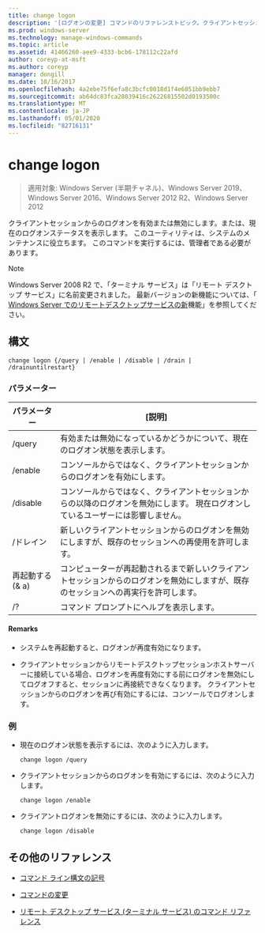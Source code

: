 ```yaml
---
title: change logon
description: '[ログオンの変更] コマンドのリファレンストピック。クライアントセッションからのログオンを有効または無効にしたり、現在のログオンステータスを表示したりします。'
ms.prod: windows-server
ms.technology: manage-windows-commands
ms.topic: article
ms.assetid: 41466260-aee9-4333-bcb6-178112c22afd
author: coreyp-at-msft
ms.author: coreyp
manager: dongill
ms.date: 10/16/2017
ms.openlocfilehash: 4a2ebe75f6efa8c3bcfc0018d1f4e6051bb9ebb7
ms.sourcegitcommit: ab64dc83fca28039416c26226815502d0193500c
ms.translationtype: MT
ms.contentlocale: ja-JP
ms.lasthandoff: 05/01/2020
ms.locfileid: "82716131"
---
```

# <a name="change-logon"></a>change logon

> 適用対象: Windows Server (半期チャネル)、Windows Server 2019、Windows Server 2016、Windows Server 2012 R2、Windows Server 2012

クライアントセッションからのログオンを有効または無効にします。または、現在のログオンステータスを表示します。 このユーティリティは、システムのメンテナンスに役立ちます。 このコマンドを実行するには、管理者である必要があります。

> [!NOTE]
> Windows Server 2008 R2 で、「ターミナル サービス」は「リモート デスクトップ サービス」に名前変更されました。 最新バージョンの新機能については、「 [Windows Server でのリモートデスクトップサービスの新](https://docs.microsoft.com/previous-versions/windows/it-pro/windows-server-2012-R2-and-2012/dn283323(v=ws.11))機能」を参照してください。

## <a name="syntax"></a>構文

```
change logon {/query | /enable | /disable | /drain | /drainuntilrestart}
```

### <a name="parameters"></a>パラメーター

| パラメーター | [説明] |
| --------- | ----------- |
| /query | 有効または無効になっているかどうかについて、現在のログオン状態を表示します。 |
| /enable | コンソールからではなく、クライアントセッションからのログオンを有効にします。 |
| /disable | コンソールからではなく、クライアントセッションからの以降のログオンを無効にします。 現在ログオンしているユーザーには影響しません。 |
| /ドレイン | 新しいクライアントセッションからのログオンを無効にしますが、既存のセッションへの再使用を許可します。 |
| 再起動する (& a) | コンピューターが再起動されるまで新しいクライアントセッションからのログオンを無効にしますが、既存のセッションへの再実行を許可します。 |
| /? | コマンド プロンプトにヘルプを表示します。 |

#### <a name="remarks"></a>Remarks

- システムを再起動すると、ログオンが再度有効になります。

- クライアントセッションからリモートデスクトップセッションホストサーバーに接続している場合、ログオンを再度有効にする前にログオンを無効にしてログオフすると、セッションに再接続できなくなります。 クライアントセッションからのログオンを再び有効にするには、コンソールでログオンします。

### <a name="examples"></a>例

- 現在のログオン状態を表示するには、次のように入力します。
  
  ```
  change logon /query
  ```

- クライアントセッションからのログオンを有効にするには、次のように入力します。

  ```
  change logon /enable
  ```

- クライアントログオンを無効にするには、次のように入力します。

  ```
  change logon /disable
  ```
  
## <a name="additional-references"></a>その他のリファレンス

- [コマンド ライン構文の記号](command-line-syntax-key.md)

- [コマンドの変更](change.md)

- [リモート デスクトップ サービス (ターミナル サービス) のコマンド リファレンス](remote-desktop-services-terminal-services-command-reference.md)
